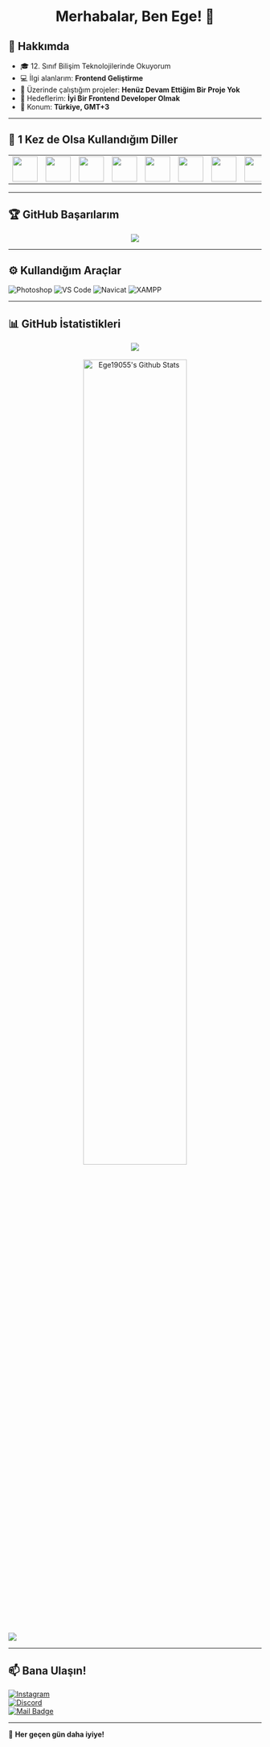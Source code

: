 <h1 align="center">Merhabalar, Ben Ege! 👋</h1>

## 📌 Hakkımda
- 🎓 12. Sınıf Bilişim Teknolojilerinde Okuyorum
- 💻 İlgi alanlarım: **Frontend Geliştirme**
- 🚀 Üzerinde çalıştığım projeler: **Henüz Devam Ettiğim Bir Proje Yok**
- 🎯 Hedeflerim: **İyi Bir Frontend Developer Olmak**
- 📍 Konum: **Türkiye, GMT+3**

---

## 🚀 1 Kez de Olsa Kullandığım Diller
<table>
<tr>
<td><img src="https://upload.wikimedia.org/wikipedia/commons/thumb/1/17/C_Sharp_Icon.png/640px-C_Sharp_Icon.png" width="50"></td>
<td><img src="https://upload.wikimedia.org/wikipedia/commons/thumb/c/c3/Python-logo-notext.svg/640px-Python-logo-notext.svg.png" width="50"></td>
<td><img src="https://upload.wikimedia.org/wikipedia/commons/thumb/2/27/PHP-logo.svg/640px-PHP-logo.svg.png" width="50"></td>
<td><img src="https://upload.wikimedia.org/wikipedia/commons/thumb/6/61/HTML5_logo_and_wordmark.svg/640px-HTML5_logo_and_wordmark.svg.png" width="50"></td>
<td><img src="https://upload.wikimedia.org/wikipedia/commons/thumb/d/d5/CSS3_logo_and_wordmark.svg/640px-CSS3_logo_and_wordmark.svg.png" width="50"></td>
<td><img src="https://upload.wikimedia.org/wikipedia/commons/thumb/9/99/Unofficial_JavaScript_logo_2.svg/640px-Unofficial_JavaScript_logo_2.svg.png" width="50"></td>
<td><img src="https://upload.wikimedia.org/wikipedia/commons/thumb/0/05/Go_Logo_Blue.svg/640px-Go_Logo_Blue.svg.png" width="50"></td>
<td><img src="https://upload.wikimedia.org/wikipedia/commons/thumb/1/18/ISO_C%2B%2B_Logo.svg/640px-ISO_C%2B%2B_Logo.svg.png" width="50"></td>
</tr>
</table>

---

## 🏆 GitHub Başarılarım  
<div align="center">
  <img src="https://github-profile-trophy.vercel.app/?username=ege19055&theme=onedark&row=2&column=4">
</div>

---

## ⚙️ Kullandığım Araçlar  
![Photoshop](https://img.shields.io/badge/Adobe-Photoshop-31A8FF?style=flat&logo=adobe-photoshop&logoColor=white)
![VS Code](https://img.shields.io/badge/Editor-VSCode-blue?style=flat&logo=visual-studio-code)
![Navicat](https://img.shields.io/badge/Database-Navicat-green?style=flat&logo=navicat)
![XAMPP](https://img.shields.io/badge/Server-XAMPP-orange?style=flat&logo=xampp)

---

## 📊 GitHub İstatistikleri  
<div align="center">
  <img src="https://github-readme-stats.vercel.app/api/top-langs/?username=ege19055&layout=compact&bg_color=0d1117&border_color=0d1117&text-color:79ff97&langs_count=12"><br><br>
  <a href="https://github.com/Ege19055/github-readme-stats">
    <img width="64%" alt="Ege19055's Github Stats" src="https://github-readme-stats.vercel.app/api?username=ege19055&show_icons=true&count_private=true&theme=react&hide_border=true&bg_color=0D1117" />
  </a><br><br>
</div>

![](https://github-profile-summary-cards.vercel.app/api/cards/profile-details?username=ege19055&theme=github_dark)

---

## 📫 Bana Ulaşın!  
[![Instagram](https://img.shields.io/badge/Instagram-19.ege05-E4405F?style=for-the-badge&logo=instagram&logoColor=white)](https://www.instagram.com/19.ege05)  
[![Discord](https://img.shields.io/badge/Discord-19.ege.055-5865F2?style=for-the-badge&logo=discord&logoColor=white)](https://discord.com/users/19.ege.055)  
[![Mail Badge](https://img.shields.io/badge/Email-egeagdas36@gmail.com-red?style=for-the-badge&logo=gmail&logoColor=white)](mailto:egeagdas36@gmail.com)  

---

🚀 **Her geçen gün daha iyiye!**

